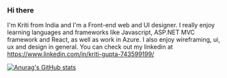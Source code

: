 ### Hi there

I'm Kriti from India and I'm a Front-end web and UI designer. I really enjoy learning languages and frameworks like Javascript, ASP.NET MVC framework and React, as well as work in Azure. I also enjoy wireframing, ui, ux and design in general. You can check out my linkedin at https://www.linkedin.com/in/kriti-gupta-743599199/ 

[![Anurag's GitHub stats](https://github-readme-stats.vercel.app/api?username=kriti613)](https://github.com/anuraghazra/github-readme-stats)

